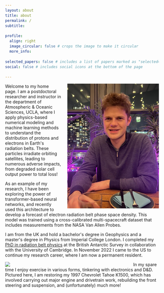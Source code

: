 ```yaml
---
layout: about
title: about
permalink: /
subtitle: 

profile:
  align: right
  image_circular: false # crops the image to make it circular
  more_info: 

selected_papers: false # includes a list of papers marked as "selected={true}"
social: false # includes social icons at the bottom of the page

---
```

<img src="assets/img/me.png" width="300" align="right" style="padding-left: 20px; display: block; border: none;">

Welcome to my home page. I am a postdoctoral researcher and instructor in the department of Atmospheric & Oceanic Sciences, UCLA, where I apply physics-based numerical modeling and machine learning methods to understand the distribution of protons and electrons in Earth's radiation belts. These particles irradiate orbiting satellites, leading to numerous adverse impacts, from degraded solar cell output power to total loss!

As an example of my research, I have been exploring the power of transformer-based neural networks, and recently used this architecture to develop a forecast of electron radiation belt phase space density. This model was trained using a cross-calibrated multi-spacecraft dataset that includes measurements from the NASA Van Allen Probes.

I am from the UK and hold a bachelor's degree in Geophysics and a master's degree in Physics from Imperial College London. I completed my [PhD in radiation belt physics](https://nora.nerc.ac.uk/id/eprint/532209/) at the British Antarctic Survey in collaboration with the University of Cambridge. In November 2022 I came to the US to continue my research career, where I am now a permanent resident.

<img src="assets/img/chev_bw.png" width="400" align="left" style="padding-right: 20px; display: block; border: none;">

In my spare time I enjoy exercise in various forms, tinkering with electronics and D&D. Pictured here, I am restoring my 1997 Chevrolet Tahoe K1500, which has involved carrying out major engine and drivetrain work, rebuilding the front steering and suspension, and (unfortunately) much more! 


